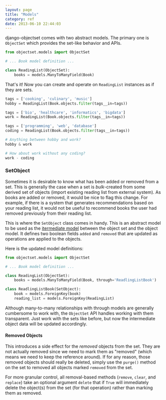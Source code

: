 ```yaml
---
layout: page
title: "Models"
category: ref
date: 2013-06-10 22:44:03
---
```


django-objectset comes with two abstract models. The primary one is `ObjectSet` which provides the set-like behavior and APIs.

```python
from objectset.models import ObjectSet

# ... Book model definition ...

class ReadingList(ObjectSet):
    books = models.ManyToManyField(Book)
```

That's it! Now you can create and operate on `ReadingList` instances as if they are sets.


```python
tags = ['cooking', 'culinary', 'music']
hobby = ReadingList(Book.objects.filter(tags__in=tags))

tags = ['bio', 'healthcare', 'informatics', 'bigdata']
work = ReadingList(Book.objects.filter(tags__in=tags))

tags = ['programming', 'web', 'database']
coding = ReadingList(Book.objects.filter(tags__in=tags))

# Anything between hobby and work?
hobby & work

# How about work without any coding?
work - coding
```

### SetObject

Sometimes it is desirable to know what has been added or removed from a set. This is generally the case when a set is _bulk_-created from some derived set of objects (import existing reading list from external system). As books are added or removed, it would be nice to flag this change. For example, if there is a system that generates recommendations based on your reading list, it would not be useful to recommend books the user had removed previously from their reading list.

This is where the `SetObject` class comes in handy. This is an abstract model to be used as the [itermediate model](https://docs.djangoproject.com/en/1.5/topics/db/models/#intermediary-manytomany) between the object set and the object model. It defines two boolean fields `added` and `removed` that are updated as operations are applied to the objects.

Here is the updated model definitions:

```python
from objectset.models import ObjectSet

# ... Book model definition ...

class ReadingList(ObjectSet):
    books = models.ManyToManyField(Book, through='ReadlingListBook')

class ReadlingListBook(SetObject):
    book = models.ForeignKey(book)
    reading_list = models.ForeignKey(ReadingList)
```

Although many-to-many relationships with through models are generally cumbersome to work with, the `ObjectSet` API handles working with them transparent. Just work with the sets like before, but now the intermediate object data will be updated accordingly.

#### Removed Objects

This introduces a side effect for the _removed_ objects from the set. They are not actually removed since we need to mark them as "removed" (which means we need to keep the reference around). If for any reason, those removed objects should really be deleted, simply use the `purge()` method on the set to removed all objects marked `removed` from the set.

For more granular control, all removal-based methods (`remove`, `clear`, and `replace`) take an optional argument `delete` that if `True` will immediately delete the object(s) from the set (for that operation) rather than marking them as removed.
